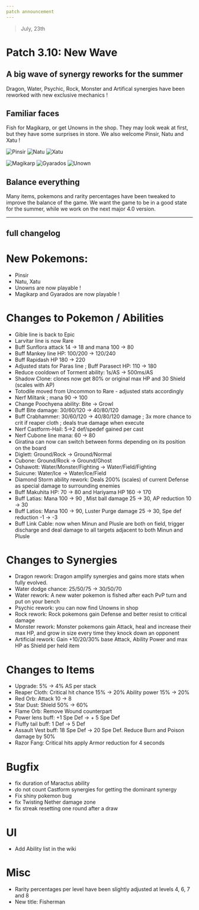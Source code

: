```yaml
---
patch announcement
---
```


> July, 23th

# Patch 3.10: New Wave

## A big wave of synergy reworks for the summer

Dragon, Water, Psychic, Rock, Monster and Artifical synergies have been reworked with new exclusive mechanics !

## Familiar faces

Fish for Magikarp, or get Unowns in the shop. They may look weak at first, but they have some surprises in store. We also welcome Pinsir, Natu and Xatu !

![Pinsir](https://raw.githubusercontent.com/PMDCollab/SpriteCollab/master/portrait/0127/Normal.png)
![Natu](https://raw.githubusercontent.com/PMDCollab/SpriteCollab/master/portrait/0177/Normal.png)
![Xatu](https://raw.githubusercontent.com/PMDCollab/SpriteCollab/master/portrait/0178/Normal.png)

![Magikarp](https://raw.githubusercontent.com/PMDCollab/SpriteCollab/master/portrait/0129/Normal.png)
![Gyarados](https://raw.githubusercontent.com/PMDCollab/SpriteCollab/master/portrait/0130/Normal.png)
![Unown](https://raw.githubusercontent.com/PMDCollab/SpriteCollab/master/portrait/0201/0027/Normal.png)

## Balance everything

Many items, pokemons and rarity percentages have been tweaked to improve the balance of the game. We want the game to be in a good state for the summer, while we work on the next major 4.0 version.

---

## full changelog

# New Pokemons:

- Pinsir
- Natu, Xatu
- Unowns are now playable !
- Magikarp and Gyarados are now playable !

# Changes to Pokemon / Abilities

- Gible line is back to Epic
- Larvitar line is now Rare
- Buff Sunflora attack 14 → 18 and mana 100 → 80
- Buff Mankey line HP: 100/200 → 120/240
- Buff Rapidash HP 180 → 220
- Adjusted stats for Paras line ; Buff Parasect HP: 110 → 180
- Reduce cooldown of Torment ability: 1s/AS → 500ms/AS
- Shadow Clone: clones now get 80% or original max HP and 30 Shield (scales with AP)
- Totodile moved from Uncommon to Rare - adjusted stats accordingly
- Nerf Miltank ; mana 90 → 100
- Change Poochyena ability: Bite → Growl
- Buff Bite damage: 30/60/120 → 40/80/120
- Buff Crabhammer: 30/60/120 → 40/80/120 damage ; 3x more chance to crit if reaper cloth ; deals true damage when execute
- Nerf Castform-Hail: 5→2 def/spedef gained per cast
- Nerf Cubone line mana: 60 → 80
- Giratina can now can switch between forms depending on its position on the board
- Diglett: Ground/Rock → Ground/Normal
- Cubone: Ground/Rock → Ground/Ghost
- Oshawott: Water/Monster/Fighting → Water/Field/Fighting
- Suicune: Water/Ice → Water/Ice/Field
- Diamond Storm ability rework: Deals 200% (scales) of current Defense as special damage to surrounding enemies
- Buff Makuhita HP: 70 → 80 and Hariyama HP 160 → 170
- Buff Latias: Mana 100 → 90 , Mist ball damage 25 → 30, AP reduction 10 → 30
- Buff Latios: Mana 100 → 90, Luster Purge damage 25 → 30, Spe def reduction -1 → -3
- Buff Link Cable: now when Minun and Plusle are both on field, trigger discharge and deal damage to all targets adjacent to both Minun and Plusle

# Changes to Synergies

- Dragon rework: Dragon amplify synergies and gains more stats when fully evolved.
- Water dodge chance: 25/50/75 → 30/50/70
- Water rework: A new water pokemon is fished after each PvP turn and put on your bench
- Psychic rework: you can now find Unowns in shop
- Rock rework: Rock pokemons gain Defense and better resist to critical damage
- Monster rework: Monster pokemons gain Attack, heal and increase their max HP, and grow in size every time they knock down an opponent
- Artificial rework: Gain +10/20/30% base Attack, Ability Power and max HP as Shield per held item

# Changes to Items

- Upgrade: 5% → 4% AS per stack
- Reaper Cloth: Critical hit chance 15% -> 20% Ability power 15% -> 20%
- Red Orb: Attack 10 -> 8
- Star Dust: Shield 50% -> 60%
- Flame Orb: Remove Wound counterpart
- Power lens buff: +1 Spe Def → + 5 Spe Def
- Fluffy tail buff: 1 Def → 5 Def
- Assault Vest buff: 18 Spe Def → 20 Spe Def. Reduce Burn and Poison damage by 50%
- Razor Fang: Critical hits apply Armor reduction for 4 seconds

# Bugfix

- fix duration of Maractus ability
- do not count Castform synergies for getting the dominant synergy
- Fix shiny pokemon bug
- fix Twisting Nether damage zone
- fix streak resetting one round after a draw

# UI

- Add Ability list in the wiki

# Misc

- Rarity percentages per level have been slightly adjusted at levels 4, 6, 7 and 8
- New title: Fisherman
